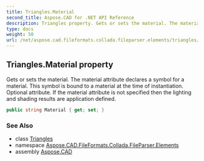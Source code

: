```yaml
---
title: Triangles.Material
second_title: Aspose.CAD for .NET API Reference
description: Triangles property. Gets or sets the material. The material attribute declares a symbol for a material. This symbol is bound to a material at the time of instantiation. Optional attribute. If the material attribute is not specified then the lighting and shading results are application defined
type: docs
weight: 50
url: /net/aspose.cad.fileformats.collada.fileparser.elements/triangles/material/
---
```

## Triangles.Material property

Gets or sets the material. The material attribute declares a symbol for a material. This symbol is bound to a material at the time of instantiation. Optional attribute. If the material attribute is not specified then the lighting and shading results are application defined.

```csharp
public string Material { get; set; }
```

### See Also

* class [Triangles](../)
* namespace [Aspose.CAD.FileFormats.Collada.FileParser.Elements](../../triangles/)
* assembly [Aspose.CAD](../../../)


